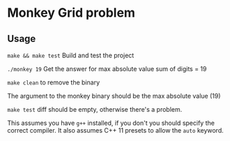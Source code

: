 # Monkey Grid problem

## Usage
`make && make test`
Build and test the project

`./monkey 19`
Get the answer for max absolute value sum of digits = 19

`make clean` to remove the binary

The argument to the monkey binary should be the max absolute value (19)

`make test` diff should be empty, otherwise there's a problem.

This assumes you have `g++` installed, if you don't you should specify the
correct compiler. It also assumes C++ 11 presets to allow the `auto` keyword.
